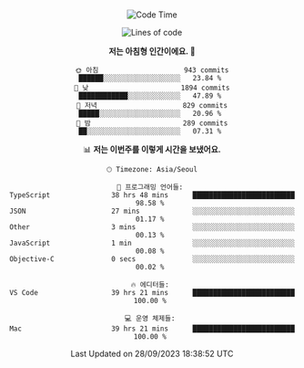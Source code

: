 <div align="center">

<br />

 <!--START_SECTION:waka-->
![Code Time](http://img.shields.io/badge/Code%20Time-1%2C340%20hrs%2050%20mins-blue)

![Lines of code](https://img.shields.io/badge/%EC%A0%80%EB%8A%94%20%EC%97%AC%ED%83%9C%EA%B9%8C%EC%A7%80%20-2.8%20million%20%EC%A4%84%EC%9D%98%20%EC%BD%94%EB%93%9C%EB%A5%BC%20%EC%9E%91%EC%84%B1%ED%96%88%EC%96%B4%EC%9A%94.-blue)

**저는 아침형 인간이에요. 🐤** 

```text
🌞 아침                     943 commits         ██████░░░░░░░░░░░░░░░░░░░   23.84 % 
🌆 낮　                     1894 commits        ████████████░░░░░░░░░░░░░   47.89 % 
🌃 저녁                     829 commits         █████░░░░░░░░░░░░░░░░░░░░   20.96 % 
🌙 밤　                     289 commits         ██░░░░░░░░░░░░░░░░░░░░░░░   07.31 % 
```


📊 **저는 이번주를 이렇게 시간을 보냈어요.** 

```text
🕑︎ Timezone: Asia/Seoul

💬 프로그래밍 언어들: 
TypeScript               38 hrs 48 mins      █████████████████████████   98.58 % 
JSON                     27 mins             ░░░░░░░░░░░░░░░░░░░░░░░░░   01.17 % 
Other                    3 mins              ░░░░░░░░░░░░░░░░░░░░░░░░░   00.13 % 
JavaScript               1 min               ░░░░░░░░░░░░░░░░░░░░░░░░░   00.08 % 
Objective-C              0 secs              ░░░░░░░░░░░░░░░░░░░░░░░░░   00.02 % 

🔥 에디터들: 
VS Code                  39 hrs 21 mins      █████████████████████████   100.00 % 

💻 운영 체제들: 
Mac                      39 hrs 21 mins      █████████████████████████   100.00 % 
```


 Last Updated on 28/09/2023 18:38:52 UTC
<!--END_SECTION:waka-->

</div>
